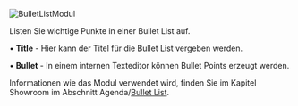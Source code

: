 
![BulletListModul](../img/Manager/Module/Bullet_List_Module.PNG) 

Listen Sie wichtige Punkte in einer Bullet List auf.

•    **Title** - Hier kann der Titel für die Bullet List vergeben werden. 



•    **Bullet** - In einem internen Texteditor können Bullet Points erzeugt werden. 


Informationen wie das Modul verwendet wird, finden Sie im Kapitel Showroom im Abschnitt Agenda/[Bullet List](../056_agenda/#bullet-list).
